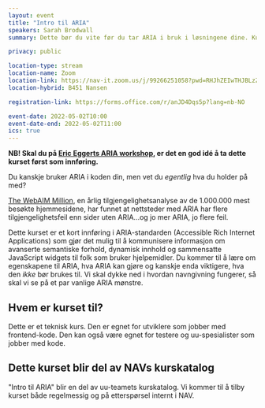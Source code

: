```yaml
---
layout: event
title: "Intro til ARIA"
speakers: Sarah Brodwall
summary: Dette bør du vite før du tar ARIA i bruk i løsningene dine. Kurset blir en del av NAVs interne kurskatalog.

privacy: public

location-type: stream
location-name: Zoom
location-link: https://nav-it.zoom.us/j/99266251058?pwd=RHJhZEIwTHJBLzZUcUJJSFN4a2pDdz09
location-hybrid: B451 Nansen

registration-link: https://forms.office.com/r/anJD4Dqs5p?lang=nb-NO

event-date: 2022-05-02T10:00
event-date-end: 2022-05-02T11:00
ics: true
---
```

**NB! Skal du på [Eric Eggerts ARIA workshop](aria-workshop.html), er det en god idé å ta dette kurset først som innføring.**

Du kanskje bruker ARIA i koden din, men vet du _egentlig_ hva du holder på med?

[The WebAIM Million](https://webaim.org/projects/million/), en årlig tilgjengelighetsanalyse av de 1.000.000 mest besøkte hjemmesidene, har funnet at nettsteder med ARIA har flere tilgjengelighetsfeil enn sider uten ARIA...og jo mer ARIA, jo flere feil.  

Dette kurset er et kort innføring i ARIA-standarden (Accessible Rich Internet Applications) som gjør det mulig til å kommunisere informasjon om avanserte semantiske forhold, dynamisk innhold og sammensatte JavaScript widgets til folk som bruker hjelpemidler.  Du kommer til å lære om egenskapene til ARIA, hva ARIA kan gjøre og kanskje enda viktigere, hva den _ikke_ bør brukes til.  Vi skal dykke ned i hvordan navngivning fungerer, så skal vi se på et par vanlige ARIA mønstre.

## Hvem er kurset til?
Dette er et teknisk kurs.  Den er egnet for utviklere som jobber med frontend-kode.  Den kan også være egnet for testere og uu-spesialister som jobber med kode. 


## Dette kurset blir del av NAVs kurskatalog
"Intro til ARIA" blir en del av uu-teamets kurskatalog.  Vi kommer til å tilby kurset både regelmessig og på etterspørsel internt i NAV.  
